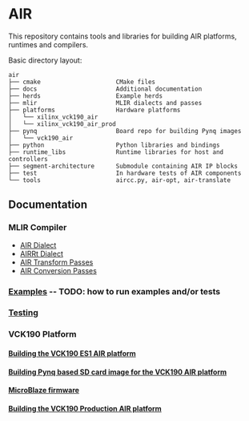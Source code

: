 # AIR

This repository contains tools and libraries for building AIR platforms,
runtimes and compilers.

Basic directory layout:

```
air
├── cmake                     CMake files
├── docs                      Additional documentation
├── herds                     Example herds
├── mlir                      MLIR dialects and passes
├── platforms                 Hardware platforms
│   └── xilinx_vck190_air
│   └── xilinx_vck190_air_prod
├── pynq                      Board repo for building Pynq images
│   └── vck190_air
├── python                    Python libraries and bindings
├── runtime_libs              Runtime libraries for host and controllers
├── segment-architecture      Submodule containing AIR IP blocks
├── test                      In hardware tests of AIR components
└── tools                     aircc.py, air-opt, air-translate
```

## Documentation

### MLIR Compiler
- [AIR Dialect](docs/generated/AIRDialect.md)
- [AIRRt Dialect](docs/generated/AIRRtDialect.md)
- [AIR Transform Passes](docs/generated/AIRTransformPasses.md)
- [AIR Conversion Passes](docs/generated/AIRConversionPasses.md)

### [Examples]() -- TODO: how to run examples and/or tests
### [Testing](docs/testing.md)
### VCK190 Platform
#### [Building the VCK190 ES1 AIR platform](docs/vck190_building_platform.md)
#### [Building Pynq based SD card image for the VCK190 AIR platform](docs/vck190_building_pynq.md)
#### [MicroBlaze firmware](docs/vck190_microblaze_firmware.md)
#### [Building the VCK190 Production AIR platform](docs/vck190_produciton_building_platform.md)
